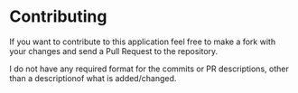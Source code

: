 # Contributing

If you want to contribute to this application feel free to make a fork with your changes and send a Pull Request to the repository.

I do not have any required format for the commits or PR descriptions, other than a descriptionof what is added/changed.
